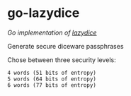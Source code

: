 # go-lazydice

*Go implementation of [lazydice](https://github.com/MarkusZoppelt/lazydice)*

Generate secure diceware passphrases

Chose between three security levels:

    4 words (51 bits of entropy)
    5 words (64 bits of entropy)
    6 words (77 bits of entropy)

